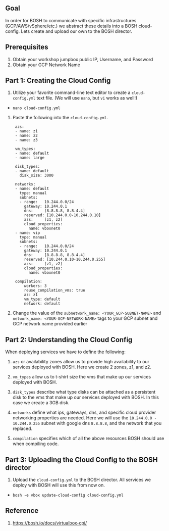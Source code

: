 ## Goal

In order for BOSH to communicate with specific infrastructures (GCP/AWS/vSphere/etc.) we abstract these details into a BOSH cloud-config. Lets create and upload our own to the BOSH director.

## Prerequisites

1. Obtain your workshop jumpbox public IP, Username, and Password 
1. Obtain your GCP Network Name 

## Part 1: Creating the Cloud Config


1. Utilize your favorite command-line text editor to create a `cloud-config.yml` text file. (We will use `nano`, but `vi` works as well!)

  - `nano cloud-config.yml`

1. Paste the following into the `cloud-config.yml`.

        azs:
        - name: z1
        - name: z2
        - name: z3

        vm_types:
        - name: default
        - name: large

        disk_types:
        - name: default
          disk_size: 3000

        networks:
        - name: default
          type: manual
          subnets:
          - range:   10.244.0.0/24
            gateway: 10.244.0.1
            dns:     [8.8.8.8, 8.8.4.4]
            reserved: [10.244.0.0-10.244.0.10]
            azs:     [z1, z2]
            cloud_properties:
              name: vboxnet0
        - name: vip
          type: manual
          subnets:
          - range:   10.244.0.0/24
            gateway: 10.244.0.1
            dns:     [8.8.8.8, 8.8.4.4]
            reserved: [10.244.0.10-10.244.0.255]
            azs:     [z1, z2]
            cloud_properties:
              name: vboxnet0

        compilation:
            workers: 3
            reuse_compilation_vms: true
            az: z1
            vm_type: default
            network: default

1. Change the value of the `subnetwork_name: <YOUR_GCP-SUBNET-NAME>` and `network_name: <YOUR-GCP-NETWORK-NAME>` tags to your GCP subnet and GCP network name provided earlier 

## Part 2: Understanding the Cloud Config

When deploying services we have to define the following:

  1. `azs` or availability zones allow us to provide high availability to our services deployed with BOSH. Here we create 2 zones, z1, and z2.

  1. `vm_types` allow us to t-shirt size the vms that make up our services deployed with BOSH.

  1. `disk_types` describe what type disks can be attached as a persistent disk to the vms that make up our services deployed with BOSH. In this case we create a 3GB disk.

  1. `networks` define what ips, gateways, dns, and specific cloud provider networking properties are needed. Here we will use the `10.244.0.0 - 10.244.0.255` subnet with google dns `8.8.8.8`, and the network that you replaced.

  1. `compilation` specifies which of all the above resources BOSH should use when compiling code.

## Part 3: Uploading the Cloud Config to the BOSH director

1. Upload the `cloud-config.yml` to the BOSH director. All services we deploy with BOSH will use this from now on.

  - `bosh -e vbox update-cloud-config cloud-config.yml`

## Reference

1. https://bosh.io/docs/virtualbox-cpi/
